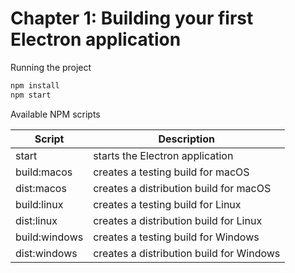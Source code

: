 # Chapter 1: Building your first Electron application

Running the project

```sh
npm install
npm start
```

Available NPM scripts

| Script | Description |
| --- | --- |
| start | starts the Electron application |
| build:macos | creates a testing build for macOS |
| dist:macos | creates a distribution build for macOS |
| build:linux | creates a testing build for Linux |
| dist:linux | creates a distribution build for Linux |
| build:windows | creates a testing build for Windows |
| dist:windows | creates a distribution build for Windows |